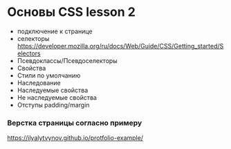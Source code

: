 # Основы  СSS lesson 2
  - подключение к странице
  - селекторы https://developer.mozilla.org/ru/docs/Web/Guide/CSS/Getting_started/Selectors
  - Псевдоклассы/Псевдоселекторы
  - Свойства 
  - Стили по умолчанию
  - Наследование
  - Наследуемые свойства
  - Не наследуемые свойства
  - Отступы padding/margin

### Верстка страницы согласно примеру
https://ilyalytvynov.github.io/protfolio-example/

